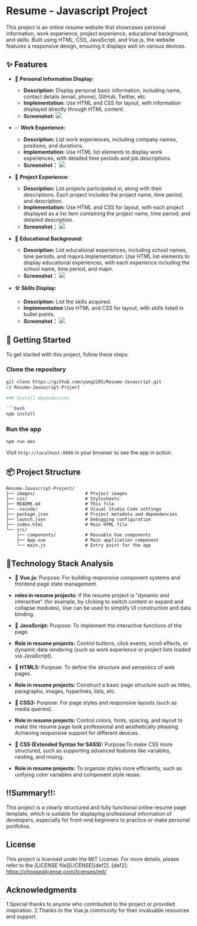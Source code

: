 # Resume - Javascript Project

<!-- Project Description & Overview - Authored by 杨慧萍 -->
This project is an online resume website that showcases personal information, work experience, project experience, educational background, and skills. Built using HTML, CSS, JavaScript, and Vue.js, the website features a responsive design, ensuring it displays well on various devices.

## ✨ Features

<!-- Features Section - Authored by 杨慧萍 -->
- 📝 **Personal Information Display:**
  - **Description:** Display personal basic information, including name, contact details (email, phone), GitHub, Twitter, etc.
  - **Implementation:** Use HTML and CSS for layout, with information displayed directly through HTML content.
  - **Screenshot:** <img src="images/sreya.png" />

- ✅ **Work Experience:**
  - **Description:**  List work experiences, including company names, positions, and durations.
  - **Implementation:** Use HTML list elements to display work experiences, with detailed time periods and job descriptions.
  - **Screenshot：** <img src="images/screenshot_check_task.png" />

- 💾 **Project Experience:**
  - **Description:** List projects participated in, along with their descriptions. Each project includes the project name, time period, and description.
  -  **Implementation:**  Use HTML and CSS for layout, with each project displayed as a list item containing the project name, time period, and detailed description.
  - **Screenshot：** <img src="images/screenshot_add_task.png" />
  

- 🎨 **Educational Background:**
  - **Description:**  List educational experiences, including school names, time periods, and majors.Implementation: Use HTML list elements to display educational experiences, with each experience including the school name, time period, and major.
  - **Screenshot：** <img src="images/screenshot_task_list.png" />


- 🛠️ **Skills Display:**
  - **Description:** List the skills acquired.
  - **Implementation** Use HTML and CSS for layout, with skills listed in bullet points.
  - **Screenshot：** <img src="images/screenshot_delete_task.png" />

## 🚀 Getting Started

<!-- Getting Started Section - Authored by 杨慧萍 -->
To get started with this project, follow these steps:

### Clone the repository

```bash
git clone https://github.com/yang2205/Resume-Javascript.git
cd Resume-Javascript-Project

### Install dependencies

```bash
npm install
```

### Run the app

```bash
npm run dev
```

Visit `http://localhost:8080` in your browser to see the app in action.

## 📦 Project Structure
<!-- Features Section - Authored by 全璐瑶 -->
```
Resume-Javascript-Project/
├── images/                   # Project images
├── css/                      # Stylesheets
├── README.md                 # This file
├── .vscode/                  # Visual Studio Code settings
├── package.json              # Project metadata and dependencies
├── launch.json               # Debugging configuration
├── index.html                # Main HTML file
└── src/
    ├── components/           # Reusable Vue components
    ├── App.vue               # Main application component
    └── main.js               # Entry point for the app
```



## 📮Technology Stack Analysis
<!-- Features Section - Authored by 全璐瑶  -->
- 📝 **Vue.js:**
Purpose: For building responsive component systems and frontend page state management.
- **roles in resume projects:**
If the resume project is "dynamic and interactive" (for example, by clicking to switch content or expand and collapse modules), Vue can be used to simplify UI construction and data binding.

- 📝 **JavaScript:**
Purpose: To implement the interactive functions of the page.
- **Role in resume projects:**
Control buttons, click events, scroll effects, or dynamic data rendering (such as work experience or project lists loaded via JavaScript).

- 📝 **HTML5:**
Purpose: To define the structure and semantics of web pages.
- **Role in resume projects:**
Construct a basic page structure such as titles, paragraphs, images, hyperlinks, lists, etc.

- 📝 **CSS3:**
Purpose: For page styles and responsive layouts (such as media queries).
- **Role in resume projects:**
Control colors, fonts, spacing, and layout to make the resume page look professional and aesthetically pleasing.
Achieving responsive support for different devices.

- 📝 **CSS (Extended Syntax for SASS):**
Purpose:To make CSS more structured, such as supporting advanced features like variables, nesting, and mixing.
- **Role in resume projects:**
To organize styles more efficiently, such as unifying color variables and component style reuse.

## !!Summary!!:
<!-- Features Section - Authored by 全璐瑶  -->
This project is a clearly structured and fully functional online resume page template, which is suitable for displaying professional information of developers, especially for front-end beginners to practice or make personal portfolios.


## License

<!-- License Section - Authored by 全璐瑶  -->
This project is licensed under the MIT License. For more details, please refer to the [LICENSE file][LICENSE][def2].
[def2]: https://choosealicense.com/licenses/mit/

## Acknowledgments
1.Special thanks to anyone who contributed to the project or provided inspiration.
2.Thanks to the Vue.js community for their invaluable resources and support.

